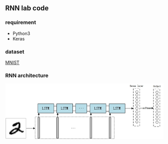 ## RNN lab code
### requirement
- Python3
- Keras
### dataset
[MNIST](https://github.com/LeavesLei/UPC-DL-lab-code/blob/master/lab_2/source_code_lab_2/mnist.npz)
### RNN architecture
![RNN architecture](https://github.com/LeavesLei/UPC-DL-lab-code/blob/master/lab_2/lab_report/report_image/mnist-rnn.jpg)
